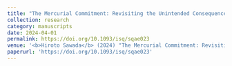 ```yaml
---
title: "The Mercurial Commitment: Revisiting the Unintended Consequences of Military Humanitarian Intervention and Anti-atrocity Norms"
collection: research
category: manuscripts
date: 2024-04-01
permalink: https://doi.org/10.1093/isq/sqae023
venue: '<b>Hiroto Sawada</b> (2024) "The Mercurial Commitment: Revisiting the Unintended Consequences of Military Humanitarian Intervention and Anti-atrocity Norms." <i>International Studies Qarterly</i> 68(2): sqae023'
paperurl: 'https://doi.org/10.1093/isq/sqae023'
---
```

